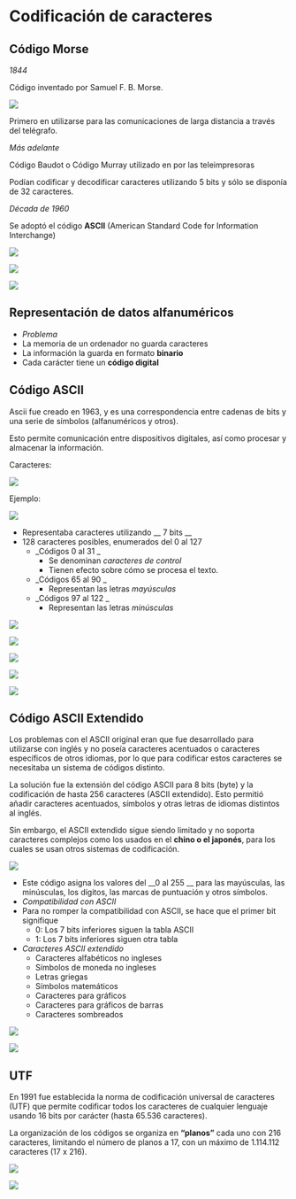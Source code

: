 # Codificación de caracteres

## Código Morse

_1844_

Código inventado por Samuel F\. B\. Morse.

![](img/5%20Codificacion%20de%20caracteres0.jpg)


Primero en utilizarse para las comunicaciones de larga distancia a través del telégrafo\.

_Más adelante_

Código Baudot o Código Murray utilizado en por las teleimpresoras

Podían codificar y decodificar caracteres utilizando 5 bits y sólo se disponía de 32 caracteres\.

_Década de 1960_

Se adoptó el código **ASCII** \(American Standard Code for Information Interchange\)

![](img/5%20Codificacion%20de%20caracteres1.jpg)

![](img/5%20Codificacion%20de%20caracteres2.png)

![](img/5%20Codificacion%20de%20caracteres3.jpg)

## Representación de datos alfanuméricos

* _Problema_
* La memoria de un ordenador no guarda caracteres
* La información la guarda en formato  __binario__
* Cada carácter tiene un  __código digital__

## Código ASCII

Ascii fue creado en 1963, y es una correspondencia entre cadenas de bits y una serie de símbolos (alfanuméricos y otros). 

Esto permite comunicación entre dispositivos digitales, así como procesar y almacenar la información.

Caracteres:

![](img/5%20Codificacion%20de%20caracteres4.png)

Ejemplo:

![](img/5%20Codificacion%20de%20caracteres5.png)

* Representaba caracteres utilizando __ 7 bits __
* 128 caracteres posibles, enumerados del 0 al 127
  * _Códigos 0 al 31 _
    * Se denominan  _caracteres de control_
    * Tienen efecto sobre cómo se procesa el texto\.
  * _Códigos 65 al 90 _
    * Representan las letras  _mayúsculas_
  * _Códigos 97 al 122 _
    * Representan las letras  _minúsculas_

![](img/5%20Codificacion%20de%20caracteres6.png)

![](img/5%20Codificacion%20de%20caracteres7.png)

![](img/5%20Codificacion%20de%20caracteres8.png)

![](img/5%20Codificacion%20de%20caracteres9.jpg)

![](img/5%20Codificacion%20de%20caracteres10.jpg)

## Código ASCII Extendido

Los problemas con el ASCII original eran que fue desarrollado para utilizarse con inglés y no poseía caracteres acentuados o caracteres específicos de otros idiomas, por lo que para codificar estos caracteres se necesitaba un sistema de códigos distinto. 

La solución fue la extensión del código ASCII para 8 bits (byte) y la codificación de hasta 256 caracteres (ASCII extendido).  Esto permitió añadir caracteres acentuados, símbolos y otras letras de idiomas distintos al inglés. 

Sin embargo, el ASCII extendido sigue siendo limitado y no soporta caracteres complejos como los usados en el **chino o el japonés**, para los cuales se usan otros sistemas de codificación.

![](img/5%20Codificacion%20de%20caracteres11.jpg)

* Este código asigna los valores del  __0 al 255 __ para las mayúsculas, las minúsculas, los dígitos, las marcas de puntuación y otros símbolos\.
* _Compatibilidad con ASCII_
* Para no romper la compatibilidad con ASCII, se hace que el primer bit signifique
  * 0: Los 7 bits inferiores siguen la tabla ASCII
  * 1: Los 7 bits inferiores siguen otra tabla
* _Caracteres ASCII extendido_
  * Caracteres alfabéticos no ingleses
  * Símbolos de moneda no ingleses
  * Letras griegas
  * Símbolos matemáticos
  * Caracteres para gráficos
  * Caracteres para gráficos de barras
  * Caracteres sombreados

![](img/5%20Codificacion%20de%20caracteres12.png)

![](img/5%20Codificacion%20de%20caracteres13.png)

## UTF

En 1991 fue establecida la norma de codificación universal de caracteres (UTF) que permite codificar todos los caracteres de cualquier lenguaje usando 16 bits por carácter (hasta 65.536 caracteres). 

La organización de los códigos se organiza en **“planos”** cada uno con 216 caracteres, limitando el número de planos a 17, con un máximo de 1.114.112 caracteres (17 x 216).

![](img/5%20Codificacion%20de%20caracteres14.png)

![](img/5%20Codificacion%20de%20caracteres15.png)

